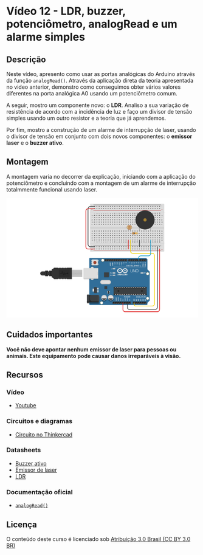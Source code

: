 # Vídeo 12 - LDR, buzzer, potenciômetro, analogRead e um alarme simples

## Descrição

Neste vídeo, apresento como usar as portas analógicas do Arduino através da função `analogRead()`. Através da aplicação direta da teoria apresentada no video anterior, demonstro como conseguimos obter vários valores diferentes na porta analógica A0 usando um potenciômetro comum.

A seguir, mostro um componente novo: o **LDR**. Analiso a sua variação de resistência de acordo com a incidência de luz e faço um divisor de tensão simples usando um outro resistor e a teoria que já aprendemos.

Por fim, mostro a construção de um alarme de interrupção de laser, usando o divisor de tensão em conjunto com dois novos componentes: o **emissor laser** e o **buzzer ativo**.

## Montagem

A montagem varia no decorrer da explicação, iniciando com a aplicação do potenciômetro e concluindo com a montagem de um alarme de interrupção totalmmente funcional usando laser.

![Montagem do circuito do vídeo 12](imagens/montagem.png)

## Cuidados importantes

**Você não deve apontar nenhum emissor de laser para pessoas ou animais. Este equipamento pode causar danos irreparáveis à visão.**

## Recursos

### Vídeo

* [Youtube](https://youtu.be/)

### Circuitos e diagramas

* [Circuito no Thinkercad](https://www.tinkercad.com/things/haCbqNjYgH4)

### Datasheets

* [Buzzer ativo](../datasheets/buzzer-active.pdf)
* [Emissor de laser](../datasheets/laser.pdf)
* [LDR](../datasheets/ldr.pdf)

### Documentação oficial

* [`analogRead()`](https://www.arduino.cc/reference/en/language/functions/analog-io/analogread/)

## Licença

O conteúdo deste curso é licenciado sob [Atribuição 3.0 Brasil (CC BY 3.0 BR)](https://creativecommons.org/licenses/by/3.0/br)